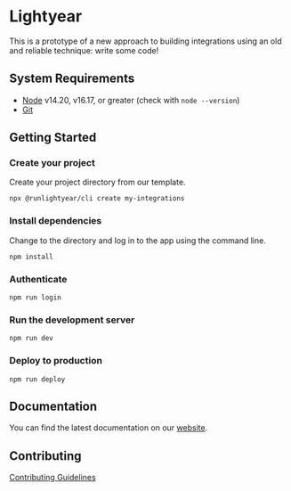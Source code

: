 # Lightyear

This is a prototype of a new approach to building integrations using an old and reliable technique: write some code!

## System Requirements

* [Node](https://nodejs.org/en/) v14.20, v16.17, or greater (check with `node --version`)
* [Git](https://git-scm.com/)

## Getting Started

### Create your project

Create your project directory from our template.

```shell
npx @runlightyear/cli create my-integrations
```

### Install dependencies

Change to the directory and log in to the app using the command line.

```shell
npm install
```

### Authenticate

```shell
npm run login
```

### Run the development server

```shell
npm run dev
```

### Deploy to production

```shell
npm run deploy
```

## Documentation

You can find the latest documentation on our [website](https://docs.runlightyear.com). 

## Contributing

[Contributing Guidelines]('./CONTRIBUTING.md)